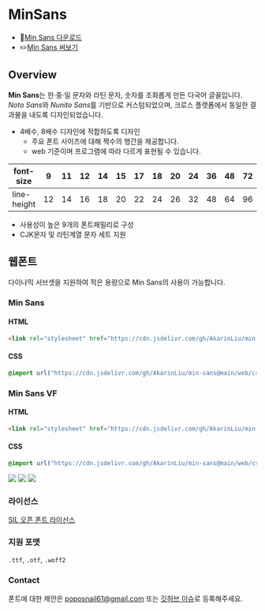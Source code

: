 # MinSans

- 🔗[Min Sans 다운로드](https://github.com/poposnail61/min-sans/releases/download/v1.4.2/fonts.zip)
- ✏️[Min Sans 써보기](https://poposnail61.github.io/write/)

## Overview

**Min Sans**는 한·중·일 문자와 라틴 문자, 숫자를 조화롭게 만든 다국어 글꼴입니다. *Noto Sans*와 *Nunito Sans*를 기반으로 커스텀되었으며, 크로스 플랫폼에서 동일한 결과물을 내도록 디자인되었습니다.

- 4배수, 8배수 디자인에 적합하도록 디자인
    - 주요 폰트 사이즈에 대해 짝수의 행간을 제공합니다.
    - web 기준이며 프로그램에 따라 다르게 표현될 수 있습니다.

|font-size | 9 | 11 | 12 | 14 | 15 | 17 | 18 | 20 | 24 | 36 | 48 | 72 | 96 |
|--- | --- | --- | --- | --- | --- | --- | --- | --- | --- | --- | --- | --- | ---|
|line-height | 12 | 14 | 16 | 18 | 20 | 22 | 24 | 26 | 32 | 48 | 64 | 96 | 128 |

- 사용성이 높은 9개의 폰트패밀리로 구성
- CJK문자 및 라틴계열 문자 세트 지원

## 웹폰트

다이나믹 서브셋을 지원하여 적은 용량으로 Min Sans의 사용이 가능합니다.

### Min Sans
#### HTML

```html
<link rel="stylesheet" href="https://cdn.jsdelivr.com/gh/AkarinLiu/min-sans@main/web/css/minsans-dynamic-subset.css"/>
```

#### CSS

```css
@import url("https://cdn.jsdelivr.com/gh/AkarinLiu/min-sans@main/web/css/minsans-dynamic-subset.css");
```

### Min Sans VF
#### HTML

```html
<link rel="stylesheet" href="https://cdn.jsdelivr.com/gh/AkarinLiu/min-sans@main/web/css/minsansvf-dynamic-subset.css"/>
```

#### CSS

```css
@import url("https://cdn.jsdelivr.com/gh/AkarinLiu/min-sans@main/web/css/minsansvf-dynamic-subset.css");
```

![](./assets/img01.jpg)
![](./assets/img02.jpg)
![](./assets/img03.jpg)


### 라이선스

[SIL 오픈 폰트 라이선스](https://scripts.sil.org/cms/scripts/page.php?site_id=nrsi&id=OFL)

### 지원 포맷

`.ttf`, `.otf`, `.woff2`

### Contact

폰트에 대한 제안은 poposnail61@gmail.com 또는 [깃허브 이슈](https://github.com/poposnail61/MinSans/issues)로 등록해주세요.
